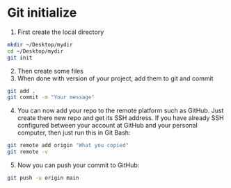 # Git initialize

1. First create the local directory  
```bash
mkdir ~/Desktop/mydir
cd ~/Desktop/mydir
git init
```
2. Then create some files
3. When done with version of your project, add them to git and commit  
```bash
git add .
git commit -m "Your message"
```
4. You can now add your repo to the remote platform such as GitHub. Just create there new repo and get its SSH address. If you have already SSH configured between your account at GitHub and your personal computer, then just run this in Git Bash:  
```bash
git remote add origin "What you copied"
git remote -v
```
5. Now you can push your commit to GitHub:  
```bash
git push -u origin main
```
